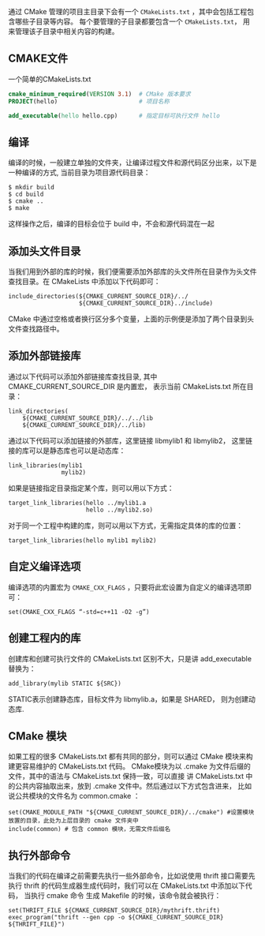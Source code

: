 通过 CMake 管理的项目主目录下会有一个 `CMakeLists.txt` ，其中会包括工程包含哪些子目录等内容。 每个要管理的子目录都要包含一个 `CMakeLists.txt`， 用来管理该子目录中相关内容的构建。

## CMAKE文件
一个简单的CMakeLists.txt
```cmake
cmake_minimum_required(VERSION 3.1)  # CMake 版本要求
PROJECT(hello)                       # 项目名称

add_executable(hello hello.cpp)      # 指定目标可执行文件 hello
```
## 编译
编译的时候，一般建立单独的文件夹，让编译过程文件和源代码区分出来，以下是一种编译的方式, 当前目录为项目源代码目录：
```shell
$ mkdir build
$ cd build
$ cmake ..
$ make
```
这样操作之后，编译的目标会位于 build 中，不会和源代码混在一起

## 添加头文件目录
当我们用到外部的库的时候，我们便需要添加外部库的头文件所在目录作为头文件查找目录。在 CMakeLists 中添加以下代码即可：
```
include_directories(${CMAKE_CURRENT_SOURCE_DIR}/../
                    ${CMAKE_CURRENT_SOURCE_DIR}../include)
```
CMake 中通过空格或者换行区分多个变量，上面的示例便是添加了两个目录到头文件查找路径中。

## 添加外部链接库
通过以下代码可以添加外部链接库查找目录, 其中 CMAKE_CURRENT_SOURCE_DIR 是内置宏， 表示当前 CMakeLists.txt 所在目录：
```
link_directories(
    ${CMAKE_CURRENT_SOURCE_DIR}/../../lib
    ${CMAKE_CURRENT_SOURCE_DIR}/../lib)
```
通过以下代码可以添加链接的外部库，这里链接 libmylib1 和 libmylib2， 这里链接的库可以是静态库也可以是动态库：
```
link_libraries(mylib1
               mylib2)
```
如果是链接指定目录指定某个库，则可以用以下方式：
```
target_link_libraries(hello ../mylib1.a
                      hello ../mylib2.so)
```
对于同一个工程中构建的库，则可以用以下方式，无需指定具体的库的位置：
```
target_link_libraries(hello mylib1 mylib2)
```

## 自定义编译选项
编译选项的内置宏为 `CMAKE_CXX_FLAGS` ，只要将此宏设置为自定义的编译选项即可：
```
set(CMAKE_CXX_FLAGS “-std=c++11 -O2 -g”)
```

## 创建工程内的库
创建库和创建可执行文件的 CMakeLists.txt 区别不大，只是讲 add_executable 替换为：
```
add_library(mylib STATIC ${SRC})
```
STATIC表示创建静态库，目标文件为 libmylib.a，如果是 SHARED， 则为创建动态库.

## CMake 模块
如果工程的很多 CMakeLists.txt 都有共同的部分，则可以通过 CMake 模块来构建更容易维护的 CMakeLists.txt 代码。 CMake模块为以 .cmake 为文件后缀的文件，其中的语法与 CMakeLists.txt 保持一致，可以直接 讲 CMakeLists.txt 中的公共内容抽取出来，放到 .cmake 文件中。然后通过以下方式包含进来， 比如说公共模块的文件名为 common.cmake ：
```
set(CMAKE_MODULE_PATH "${CMAKE_CURRENT_SOURCE_DIR}/../cmake") #设置模块放置的目录，此处为上层目录的 cmake 文件夹中
include(common) # 包含 common 模块，无需文件后缀名
```

## 执行外部命令
当我们的代码在编译之前需要先执行一些外部命令，比如说使用 thrift 接口需要先执行 thrift 的代码生成器生成代码时，我们可以在 CMakeLists.txt 中添加以下代码， 当执行 cmake 命令 生成 Makefile 的时候，该命令就会被执行：
```
set(THRIFT_FILE ${CMAKE_CURRENT_SOURCE_DIR}/mythrift.thrift)
exec_program("thrift --gen cpp -o ${CMAKE_CURRENT_SOURCE_DIR} ${THRIFT_FILE}")
```